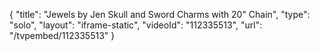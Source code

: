 {
    "title": "Jewels by Jen Skull and Sword Charms with 20\" Chain",
    "type": "solo",
    "layout": "iframe-static",
    "videoId": "112335513",
    "url": "\/tvpembed\/112335513"
}